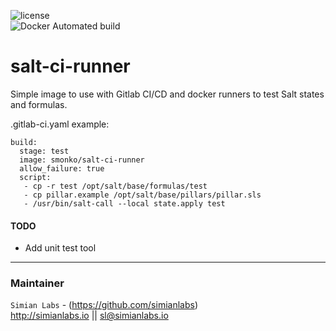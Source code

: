 ![license](https://img.shields.io/github/license/mashape/apistatus.svg)  
![Docker Automated build](https://img.shields.io/docker/automated/jrottenberg/ffmpeg.svg)


# salt-ci-runner

Simple image to use with Gitlab CI/CD and docker runners to test Salt states and formulas.

.gitlab-ci.yaml example:
```
build:
  stage: test
  image: smonko/salt-ci-runner
  allow_failure: true
  script:
   - cp -r test /opt/salt/base/formulas/test
   - cp pillar.example /opt/salt/base/pillars/pillar.sls
   - /usr/bin/salt-call --local state.apply test
```

#### TODO
- Add unit test tool
---
### Maintainer
`Simian Labs` - (https://github.com/simianlabs)  
http://simianlabs.io || sl@simianlabs.io

